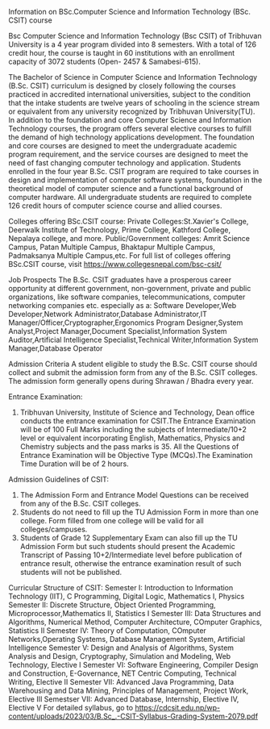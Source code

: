 Information on BSc.Computer Science and Information Technology (BSc. CSIT) course

Bsc Computer Science and Information Technology (Bsc CSIT) of Tribhuvan University is a 4 year program divided into 8 semesters. With a total of 126 credit hour, the course is taught in 60 institutions with an enrollment capacity of 3072 students (Open- 2457 & Samabesi-615).

The Bachelor of Science in Computer Science and Information Technology (B.Sc. CSIT)
curriculum is designed by closely following the courses practiced in accredited international universities, subject to the condition that the intake students are twelve years of schooling in the science stream or equivalent from any university recognized by Tribhuvan University(TU). In addition to the foundation and core Computer Science and Information Technology courses, the program offers several elective courses to fulfill the demand of high technology applications development. The foundation and core courses are designed to meet the undergraduate academic program requirement, and the service courses are designed to meet the need of fast changing computer technology and application. Students enrolled in the four year B.Sc. CSIT program are required to take courses in design and implementation of computer software systems, foundation in the theoretical model of computer science and a functional background of computer hardware. All undergraduate students are required to complete 126 credit hours of computer science course and allied courses.

Colleges offering BSc.CSIT course:
Private Colleges:St.Xavier's College, Deerwalk Institute of Technology, Prime College, Kathford College, Nepalaya college, and more.
Public/Government colleges: Amrit Science Campus, Patan Multiple Campus, Bhaktapur Multiple Campus, Padmaksanya Multiple Campus,etc.
For full list of colleges offering BSc.CSIT course, visit https://www.collegesnepal.com/bsc-csit/

Job Prospects
The B.Sc. CSIT graduates have a prosperous career opportunity at different government, non-government, private and public organizations, like software companies, telecommunications, computer networking companies etc. especially as a:
Software Developer,Web Developer,Network Administrator,Database Administrator,IT Manager/Officer,Cryptographer,Ergonomics Program Designer,System Analyst,Project Manager,Document Specialist,Information System Auditor,Artificial Intelligence Specialist,Technical Writer,Information System Manager,Database Operator

Admission Criteria
A student eligible to study the B.Sc. CSIT course should collect and submit the admission form from any of the B.Sc. CSIT colleges. The admission form generally opens during Shrawan / Bhadra every year.

Entrance Examination:

1. Tribhuvan University, Institute of Science and Technology, Dean office conducts the entrance examination for CSIT.The Entrance Examination will be of 100 Full Marks including the subjects of Intermediate/10+2 level or equivalent incorporating English, Mathematics, Physics and Chemistry subjects and the pass marks is 35. All the Questions of Entrance Examination will be Objective Type (MCQs).The Examination Time Duration will be of 2 hours.

Admission Guidelines of CSIT:

1. The Admission Form and Entrance Model Questions can be received from any of the B.Sc. CSIT colleges.
2. Students do not need to fill up the TU Admission Form in more than one college. Form filled from one college will be valid for all colleges/campuses.
3. Students of Grade 12 Supplementary Exam can also fill up the TU Admission Form but such students should present the Academic Transcript of Passing 10+2/Intermediate level before publication of entrance result, otherwise the entrance examination result of such students will not be published.

Curricular Structure of CSIT:
Semester I: Introduction to Information Technology (IIT), C Programming, Digital Logic, Mathematics I, Physics
Semester II: Discrete Structure, Object Oriented Programming, Microprocessor,Mathematics II, Statistics I
Semester III: Data Structures and Algorithms, Numerical Method, Computer Architecture, COmputer Graphics, Statistics II
Semester IV: Theory of Computation, COmputer Networks,Operating Systems, Database Management System, Artificial Intelligence
Semester V: Design and Analysis of Algorithms, System Analysis and Design, Cryptography, Simulation and Modeling, Web Technology, Elective I
Semester VI: Software Engineering, Compiler Design and Construction, E-Governance, NET Centric Computing, Technical Writing, Elective II
Semester VII: Advanced Java Programming, Data Warehousing and Data Mining, Principles of Management, Project Work, Elective III
Semestser VII: Advanced Database, Internship, Elective IV, Elective V
For detailed syllabus, go to https://cdcsit.edu.np/wp-content/uploads/2023/03/B.Sc_.-CSIT-Syllabus-Grading-System-2079.pdf
